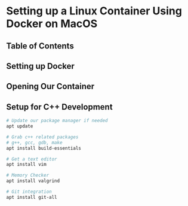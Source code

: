 # Setting up a Linux Container Using Docker on MacOS

## Table of Contents



## Setting up Docker

## Opening Our Container

## Setup for C++ Development

```bash
# Update our package manager if needed
apt update

# Grab c++ related packages
# g++, gcc, gdb, make
apt install build-essentials

# Get a text editor
apt install vim

# Memory Checker
apt install valgrind

# Git integration
apt install git-all
```

